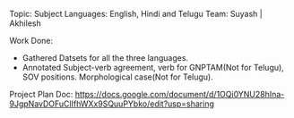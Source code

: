 Topic: Subject
Languages: English, Hindi and Telugu
Team: Suyash | Akhilesh

Work Done: 

- Gathered Datsets for all the three languages.
- Annotated Subject-verb agreement, verb for GNPTAM(Not for Telugu), SOV positions. Morphological case(Not for Telugu).

Project Plan Doc: https://docs.google.com/document/d/1OQi0YNU28hIna-9JgpNavDOFuClIfhWXx9SQuuPYbko/edit?usp=sharing
